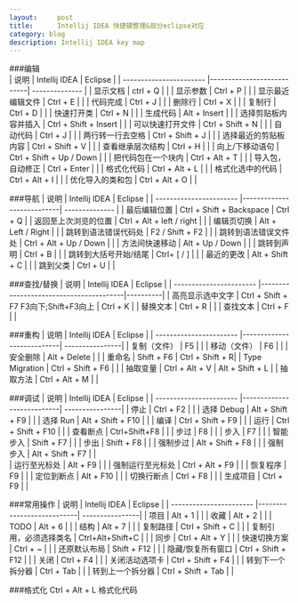 ```yaml
---
layout:     post
title:      Intellij IDEA 快捷键整理&部分eclipse对应
category: blog
description: Intellij IDEA key map 
---
```


###编辑    
| 说明                    | Intellij IDEA             | Eclipse        |
| ----------------------- |---------------------------| -------------- |
| 显示文档                | ctrl + Q                  |                |
| 显示参数                | Ctrl + P                  |                |
| 显示最近编辑文件        | Ctrl + E                  |                |
| 代码完成                | Ctrl + J                  |                |
| 删除行                  | Ctrl + X                  |                |
| 复制行                  | Ctrl + D                  |                |
| 快速打开类              | Ctrl + N                  |                |
| 生成代码                | Alt + Insert              |                |
| 选择剪贴板内容并插入    | Ctrl + Shift + Insert     |                |
| 可以快速打开文件        | Ctrl + Shift + N          |                |
| 自动代码                | Ctrl + J                  |                |
| 两行转一行去空格        | Ctrl + Shift + J          |                |
| 选择最近的剪贴板内容    | Ctrl + Shift + V          |                |
| 查看继承层次结构        | Ctrl + H                  |                |
| 向上/下移动语句         | Ctrl + Shift + Up / Down  |                |
| 把代码包在一个块内      | Ctrl + Alt + T            |                |
| 导入包，自动修正        | Ctrl + Enter              |                |
| 格式化代码              | Ctrl + Alt + L            |                |
| 格式化选中的代码        | Ctrl + Alt + I            |                |
| 优化导入的类和包        | Ctrl + Alt + O            |                |

###导航
| 说明                    | Intellij IDEA             | Eclipse        |
| ----------------------- |---------------------------| -------------- |
| 最后编辑位置            | Ctrl + Shift + Backspace  |  Ctrl + Q      |
| 返回至上次浏览的位置    | Ctrl + Alt + left / right |                |
| 编辑页切换              | Alt + Left / Right        |                |
| 跳转到语法错误代码处    | F2 / Shift + F2           |                |
| 跳转到语法错误文件处    | Ctrl + Alt + Up / Down    |                |
| 方法间快速移动          | Alt + Up / Down           |                |
| 跳转到声明              | Ctrl + B                  |                |
| 跳转到大括号开始/结尾   | Ctrl+ [ / ]               |                |
| 最近的更改              | Alt + Shift + C           |                |
| 跳到父类                | Ctrl + U                  |                |

###查找/替换
| 说明                    | Intellij IDEA             | Eclipse        |
| ----------------------- |----------------------------------------|----------|
| 高亮显示选中文字        | Ctrl + Shift + F7  F3向下;Shift+F3向上 | Ctrl + K |
| 替换文本                | Ctrl + R                               |          |
| 查找文本                | Ctrl + F                               |          |

###重构
| 说明                    | Intellij IDEA             | Eclipse         |
| ----------------------- |---------------------------| ----------------|
| 复制（文件）            | F5                        |                 |
| 移动（文件）            | F6                        |                 |
| 安全删除                | Alt + Delete              |                 |
| 重命名                  | Shift + F6                | Ctrl + Shift + R|
| Type Migration          | Ctrl + Shift + F6         |                 |
| 抽取变量                | Ctrl + Alt + V            | Alt + Shift + L |
| 抽取方法                | Ctrl + Alt + M            |                 |

###调试
| 说明                    | Intellij IDEA             | Eclipse         |
| ----------------------- |---------------------------| ----------------|
| 停止                    | Ctrl + F2                 |                 |
| 选择 Debug              | Alt + Shift + F9          |                 |
| 选择 Run                | Alt + Shift + F10         |                 |
| 编译                    | Ctrl + Shift + F9         |                 |
| 运行                    | Ctrl + Shift + F10        |                 |
| 查看断点                | Ctrl+Shift+F8             |                 |
| 步过                    | F8                        |                 |
| 步入                    | F7                        |                 |
| 智能步入                | Shift + F7                |                 |
| 步出                    | Shift + F8                |                 |
| 强制步过                | Alt + Shift + F8          |                 |
| 强制步入                | Alt + Shift + F7          |                 |   
| 运行至光标处            | Alt + F9                  |                 |
| 强制运行至光标处        | Ctrl + Alt + F9           |                 |
| 恢复程序                | F9                        |                 |
| 定位到断点              | Alt + F10                 |                 |
| 切换行断点              | Ctrl + F8                 |                 |
| 生成项目                | Ctrl + F9                 |                 |

###常用操作
| 说明                    | Intellij IDEA             | Eclipse         |
| ----------------------- |---------------------------| ----------------|
| 项目                    | Alt + 1                   |                 |
| 收藏                    | Alt + 2                   |                 |
| TODO                    | Alt + 6                   |                 |
| 结构                    | Alt + 7                   |                 |
| 复制路径                | Ctrl + Shift + C          |                 |
| 复制引用，必须选择类名  | Ctrl+Alt+Shift+C          |                 |
| 同步                    | Ctrl + Alt + Y            |                 |
| 快速切换方案            | Ctrl + ~                  |                 |
| 还原默认布局            | Shift + F12               |                 |
| 隐藏/恢复所有窗口       | Ctrl + Shift + F12        |                 |
| 关闭                    | Ctrl + F4                 |                 |
| 关闭活动选项卡          | Ctrl + Shift + F4         |                 |
| 转到下一个拆分器        | Ctrl + Tab                |                 |
| 转到上一个拆分器        | Ctrl + Shift + Tab        |                 |

###格式化
    Ctrl + Alt + L 格式化代码